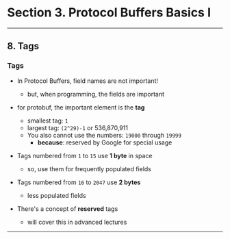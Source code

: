 # Section 3. Protocol Buffers Basics I

---

## 8. Tags

### Tags

* In Protocol Buffers, field names are not important!
  * but, when programming, the fields are important
* for protobuf, the important element is the **tag**
  * smallest tag: `1`
  * largest tag: `(2^29)-1` or 536,870,911
  * You also cannot use the numbers: `19000` through `19999`
    * **because**: reserved by Google for special usage
  
* Tags numbered from `1` to `15` use **1 byte** in space
  * so, use them for frequently populated fields
* Tags numbered from `16` to `2047` use **2 bytes**
  * less populated fields
* There's a concept of **reserved** tags
  * will cover this in advanced lectures

---